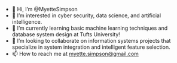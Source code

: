 - 👋 Hi, I’m @MyetteSimpson
- 👀 I’m interested in cyber security, data science, and artificial intelligence.
- 🌱 I’m currently learning basic machine learning techniques and database system design at Tufts University!
- 💞️ I’m looking to collaborate on information systems projects that specialize in 
      system integration and intelligent feature selection.
- 📫 How to reach me at myette.simpson@gmail.com

<!---
MyetteSimpson/MyetteSimpson is a ✨ special ✨ repository because its `README.md` (this file) appears on your GitHub profile.
You can click the Preview link to take a look at your changes.
--->
